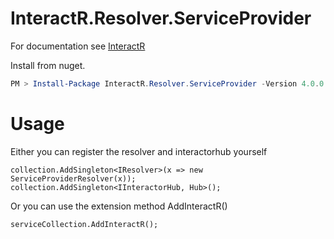 # InteractR.Resolver.ServiceProvider
For documentation see [InteractR](https://github.com/madebykrol/InteractR)

Install from nuget.
```PowerShell
PM > Install-Package InteractR.Resolver.ServiceProvider -Version 4.0.0
```

# Usage
Either you can register the resolver and interactorhub yourself

```Csharp
collection.AddSingleton<IResolver>(x => new ServiceProviderResolver(x));
collection.AddSingleton<IInteractorHub, Hub>();
```
Or you can use the extension method AddInteractR()
```
serviceCollection.AddInteractR();
```
